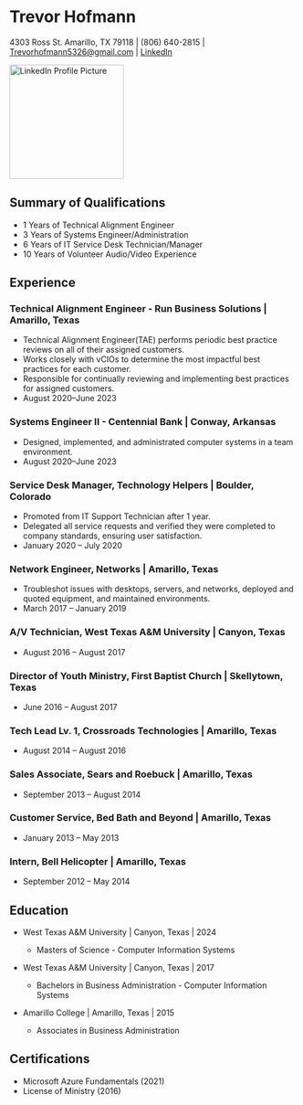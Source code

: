 # Trevor Hofmann
4303 Ross St. Amarillo, TX 79118 | (806) 640-2815 | Trevorhofmann5326@gmail.com | [LinkedIn](https://www.linkedin.com/in/trevor-hofmann-9ba318109/)

<a href="https://www.linkedin.com/in/trevor-hofmann-9ba318109/"><img src="https://media.licdn.com/dms/image/D5603AQFQ956Qf91b6w/profile-displayphoto-shrink_800_800/0/1707513701024?e=1719446400&v=beta&t=ZqD2qd_rh6bDQIfZ2gNKUTwSGUTSbSWuzR1sIt6nSS0" alt="LinkedIn Profile Picture" style="width: 200px; height: 200px;"></a>


## Summary of Qualifications
- 1 Years of Technical Alignment Engineer
- 3 Years of Systems Engineer/Administration
- 6 Years of IT Service Desk Technician/Manager
- 10 Years of Volunteer Audio/Video Experience

## Experience

### Technical Alignment Engineer - Run Business Solutions | Amarillo, Texas
- Technical Alignment Engineer(TAE) performs periodic best practice reviews on all of their assigned customers.
- Works closely with vCIOs to determine the most impactful best practices for each customer.
- Responsible for continually reviewing and implementing best practices for assigned customers.
- August 2020–June 2023

### Systems Engineer II - Centennial Bank | Conway, Arkansas
- Designed, implemented, and administrated computer systems in a team environment.
- August 2020–June 2023

### Service Desk Manager, Technology Helpers | Boulder, Colorado
- Promoted from IT Support Technician after 1 year.
- Delegated all service requests and verified they were completed to company standards, ensuring user satisfaction.
- January 2020 – July 2020

### Network Engineer, Networks | Amarillo, Texas
- Troubleshot issues with desktops, servers, and networks, deployed and quoted equipment, and maintained environments.
- March 2017 – January 2019

### A/V Technician, West Texas A&M University | Canyon, Texas
- August 2016 – August 2017

### Director of Youth Ministry, First Baptist Church | Skellytown, Texas
- June 2016 – August 2017

### Tech Lead Lv. 1, Crossroads Technologies | Amarillo, Texas
- August 2014 – August 2016

### Sales Associate, Sears and Roebuck | Amarillo, Texas
- September 2013 – August 2014

### Customer Service, Bed Bath and Beyond | Amarillo, Texas
- January 2013 – May 2013

### Intern, Bell Helicopter | Amarillo, Texas
- September 2012 – May 2014

## Education 
- West Texas A&M University | Canyon, Texas | 2024
  - Masters of Science - Computer Information Systems

- West Texas A&M University | Canyon, Texas | 2017
  - Bachelors in Business Administration - Computer Information Systems

- Amarillo College | Amarillo, Texas | 2015
  - Associates in Business Administration

## Certifications
- Microsoft Azure Fundamentals (2021)
- License of Ministry (2016)
